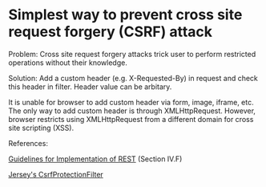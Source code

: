 # Simplest way to prevent cross site request forgery (CSRF) attack

Problem: Cross site request forgery attacks trick user to perform restricted operations without their knowledge.

Solution: Add a custom header (e.g. X-Requested-By) in request and check this header in filter. Header value can be arbitary.

It is unable for browser to add custom header via form, image, iframe, etc. The only way to add custom header is through XMLHttpRequest. However, browser restricts using XMLHttpRequest from a different domain for cross site scripting (XSS).

References:

[Guidelines for Implementation of REST](https://www.nsa.gov/ia/_files/support/guidelines_implementation_rest.pdf) (Section IV.F)

[Jersey's CsrfProtectionFilter](https://jersey.java.net/apidocs/2.7/jersey/org/glassfish/jersey/server/filter/CsrfProtectionFilter.html)
